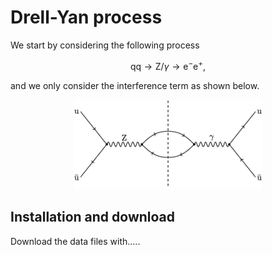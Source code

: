 # Drell-Yan process

We start by considering the following process

$$
\mathrm{q} {\mathrm{q}} \to \mathrm{Z}/\gamma \to \mathrm{e}^{-} \mathrm{e}^{+},
$$

and we only consider the interference term as shown below.

<div align="center">
<img src="dy-int.png" width="300">
</div>

## Installation and download

Download the data files with.....
